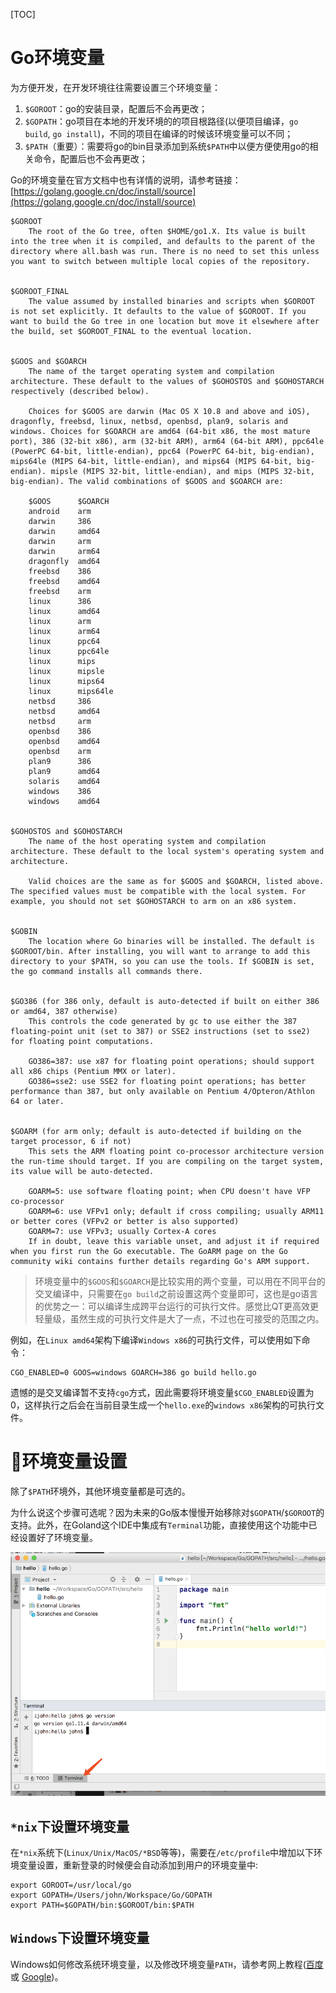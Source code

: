[TOC]

# Go环境变量

为方便开发，在开发环境往往需要设置三个环境变量：

1. `$GOROOT`：go的安装目录，配置后不会再更改；
1. `$GOPATH`：go项目在本地的开发环境的的项目根路径(以便项目编译，`go build`, `go install`)，不同的项目在编译的时候该环境变量可以不同；
1. `$PATH`（重要）：需要将go的bin目录添加到系统`$PATH`中以便方便使用go的相关命令，配置后也不会再更改；

Go的环境变量在官方文档中也有详情的说明，请参考链接：[https://golang.google.cn/doc/install/source](https://golang.google.cn/doc/install/source)
```
$GOROOT
    The root of the Go tree, often $HOME/go1.X. Its value is built into the tree when it is compiled, and defaults to the parent of the directory where all.bash was run. There is no need to set this unless you want to switch between multiple local copies of the repository.


$GOROOT_FINAL
    The value assumed by installed binaries and scripts when $GOROOT is not set explicitly. It defaults to the value of $GOROOT. If you want to build the Go tree in one location but move it elsewhere after the build, set $GOROOT_FINAL to the eventual location.


$GOOS and $GOARCH
    The name of the target operating system and compilation architecture. These default to the values of $GOHOSTOS and $GOHOSTARCH respectively (described below).

    Choices for $GOOS are darwin (Mac OS X 10.8 and above and iOS), dragonfly, freebsd, linux, netbsd, openbsd, plan9, solaris and windows. Choices for $GOARCH are amd64 (64-bit x86, the most mature port), 386 (32-bit x86), arm (32-bit ARM), arm64 (64-bit ARM), ppc64le (PowerPC 64-bit, little-endian), ppc64 (PowerPC 64-bit, big-endian), mips64le (MIPS 64-bit, little-endian), and mips64 (MIPS 64-bit, big-endian). mipsle (MIPS 32-bit, little-endian), and mips (MIPS 32-bit, big-endian). The valid combinations of $GOOS and $GOARCH are:

    $GOOS      $GOARCH
    android    arm
    darwin     386
    darwin     amd64
    darwin     arm
    darwin     arm64
    dragonfly  amd64
    freebsd    386
    freebsd    amd64
    freebsd    arm
    linux      386
    linux      amd64
    linux      arm
    linux      arm64
    linux      ppc64
    linux      ppc64le
    linux      mips
    linux      mipsle
    linux      mips64
    linux      mips64le
    netbsd     386
    netbsd     amd64
    netbsd     arm
    openbsd    386
    openbsd    amd64
    openbsd    arm
    plan9      386
    plan9      amd64
    solaris    amd64
    windows    386
    windows    amd64


$GOHOSTOS and $GOHOSTARCH
    The name of the host operating system and compilation architecture. These default to the local system's operating system and architecture.
    
    Valid choices are the same as for $GOOS and $GOARCH, listed above. The specified values must be compatible with the local system. For example, you should not set $GOHOSTARCH to arm on an x86 system.
    

$GOBIN
    The location where Go binaries will be installed. The default is $GOROOT/bin. After installing, you will want to arrange to add this directory to your $PATH, so you can use the tools. If $GOBIN is set, the go command installs all commands there.


$GO386 (for 386 only, default is auto-detected if built on either 386 or amd64, 387 otherwise)
    This controls the code generated by gc to use either the 387 floating-point unit (set to 387) or SSE2 instructions (set to sse2) for floating point computations.
    
    GO386=387: use x87 for floating point operations; should support all x86 chips (Pentium MMX or later).
    GO386=sse2: use SSE2 for floating point operations; has better performance than 387, but only available on Pentium 4/Opteron/Athlon 64 or later.


$GOARM (for arm only; default is auto-detected if building on the target processor, 6 if not)
    This sets the ARM floating point co-processor architecture version the run-time should target. If you are compiling on the target system, its value will be auto-detected.
    
    GOARM=5: use software floating point; when CPU doesn't have VFP co-processor
    GOARM=6: use VFPv1 only; default if cross compiling; usually ARM11 or better cores (VFPv2 or better is also supported)
    GOARM=7: use VFPv3; usually Cortex-A cores
    If in doubt, leave this variable unset, and adjust it if required when you first run the Go executable. The GoARM page on the Go community wiki contains further details regarding Go's ARM support.
```

> 环境变量中的`$GOOS`和`$GOARCH`是比较实用的两个变量，可以用在不同平台的交叉编译中，只需要在`go build`之前设置这两个变量即可，这也是go语言的优势之一：可以编译生成跨平台运行的可执行文件。感觉比QT更高效更轻量级，虽然生成的可执行文件是大了一点，不过也在可接受的范围之内。

例如，在`Linux amd64`架构下编译`Windows x86`的可执行文件，可以使用如下命令：
```
CGO_ENABLED=0 GOOS=windows GOARCH=386 go build hello.go
```

遗憾的是交叉编译暂不支持`cgo`方式，因此需要将环境变量`$CGO_ENABLED`设置为0，这样执行之后会在当前目录生成一个`hello.exe`的`windows x86`架构的可执行文件。

# 环境变量设置

除了`$PATH`环境外，其他环境变量都是可选的。

为什么说这个步骤可选呢？因为未来的Go版本慢慢开始移除对`$GOPATH`/`$GOROOT`的支持。此外，在Goland这个IDE中集成有`Terminal`功能，直接使用这个功能中已经设置好了环境变量。

![](/images/goland7.png)


## `*nix`下设置环境变量
在`*nix`系统下(`Linux/Unix/MacOS/*BSD`等等)，需要在`/etc/profile`中增加以下环境变量设置，重新登录的时候便会自动添加到用户的环境变量中:
```shell
export GOROOT=/usr/local/go
export GOPATH=/Users/john/Workspace/Go/GOPATH
export PATH=$GOPATH/bin:$GOROOT/bin:$PATH
```

## `Windows`下设置环境变量
Windows如何修改系统环境变量，以及修改环境变量`PATH`，请参考网上教程([百度](https://www.baidu.com/s?wd=Windows%20%E4%BF%AE%E6%94%B9%E7%B3%BB%E7%BB%9F%E7%8E%AF%E5%A2%83%E5%8F%98%E9%87%8F%20PATH) 或 [Google](https://www.google.com/search?q=Windows+修改系统环境变量+PATH))。